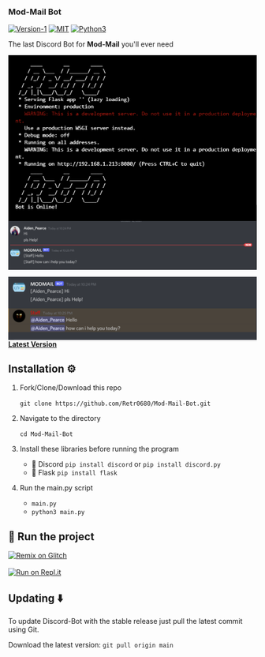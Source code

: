 ### Mod-Mail Bot

[![Version-1](https://img.shields.io/badge/Version-1-green)](https://github.com/Retr0680/Discord-Bot/)
[![MIT](https://img.shields.io/badge/License-MIT-blue)](https://img.shields.io/badge/License-MIT-blue)
[![Python3](https://img.shields.io/badge/Language-Python3-red)](https://img.shields.io/badge/Language-Python3-red)

 The last Discord Bot for **Mod-Mail** you'll ever need

<p align="left">
<img align="left" src=".img/bot.png" width="900">
</p>

<p align="center">
<img align="center" src=".img/Demo.png" width="900">
</p>

<p align="right">
<img align="right" src=".img/demo 2.png" width="900">
</p>

[**Latest Version**](https://github.com/Retr0680/Mod-Mail-Bot/releases)

## Installation ⚙️
1. Fork/Clone/Download this repo

    `git clone https://github.com/Retr0680/Mod-Mail-Bot.git`

2. Navigate to the directory

    `cd Mod-Mail-Bot`

3. Install these libraries before running the program
    - 📌 Discord `pip install discord` or `pip install discord.py`
    - 📌 Flask `pip install flask`

4. Run the main.py script

    * `main.py`
    * `python3 main.py`

## 💨 Run the project

[![Remix on Glitch](https://cdn.glitch.com/2703baf2-b643-4da7-ab91-7ee2a2d00b5b%2Fremix-button.svg)](https://glitch.com/edit/#!/import/github/Retr0680/Mod-Mail-Bot) <br><br>
[![Run on Repl.it](https://repl.it/badge/github/Retr0680/Mod-Mail-Bot)](https://repl.it/github/Retr0680/Mod-Mail-Bot)

## Updating ⬇️

To update Discord-Bot with the stable release just pull the latest commit using Git.

Download the latest version: `git pull origin main`